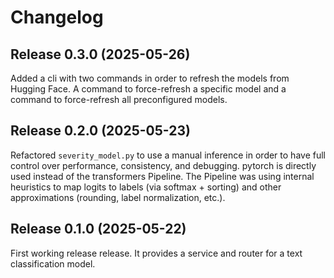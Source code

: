 # Changelog


## Release 0.3.0 (2025-05-26)

Added a cli with two commands in order to refresh the models from Hugging Face.
A command to force-refresh a specific model and a command to force-refresh all preconfigured models.


## Release 0.2.0 (2025-05-23)

Refactored ``severity_model.py`` to use a manual inference in order
to have full control over performance, consistency, and debugging.
pytorch is directly used instead of the transformers Pipeline. The Pipeline
was using internal heuristics to map logits to labels (via softmax + sorting)
and other approximations (rounding, label normalization, etc.).


## Release 0.1.0 (2025-05-22)

First working release release.
It provides a service and router for a text classification model.
